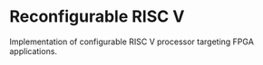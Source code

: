 # Reconfigurable RISC V

Implementation of configurable RISC V processor targeting FPGA applications.
